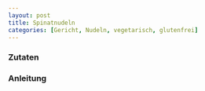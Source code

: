 ```yaml
---
layout: post
title: Spinatnudeln
categories: [Gericht, Nudeln, vegetarisch, glutenfrei]
---
```


### Zutaten

### Anleitung
